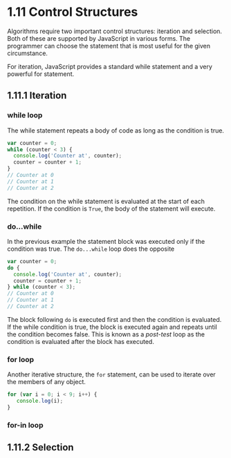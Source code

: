 # 1.11 Control Structures

Algorithms require two important control structures: iteration and selection. Both of these are supported by JavaScript in various forms. The programmer can choose the statement that is most useful for the given circumstance.

For iteration, JavaScript provides a standard while statement and a very powerful for statement. 

## 1.11.1 Iteration

### while loop

The while statement repeats a body of code as long as the condition is true.

```javascript
var counter = 0;
while (counter < 3) {
  console.log('Counter at', counter);
  counter = counter + 1;
}
// Counter at 0
// Counter at 1
// Counter at 2
```

The condition on the while statement is evaluated at the start of each repetition. If the condition is `True`, the body of the statement will execute.

### do...while

In the previous example the statement block was executed only if the condition was true. The `do...while` loop does the opposite

```javascript
var counter = 0;
do {
  console.log('Counter at', counter);
  counter = counter + 1;
} while (counter < 3);
// Counter at 0
// Counter at 1
// Counter at 2
```

The block following `do` is executed first and then the condition is evaluated. If the while condition is true, the block is executed again and repeats until the condition becomes false. This is known as a _post-test_ loop as the condition is evaluated after the block has executed.

### for loop
Another iterative structure, the `for` statement, can be used to iterate over the members of any object.

```javascript
for (var i = 0; i < 9; i++) {
   console.log(i);
}
```

### for-in loop

## 1.11.2 Selection